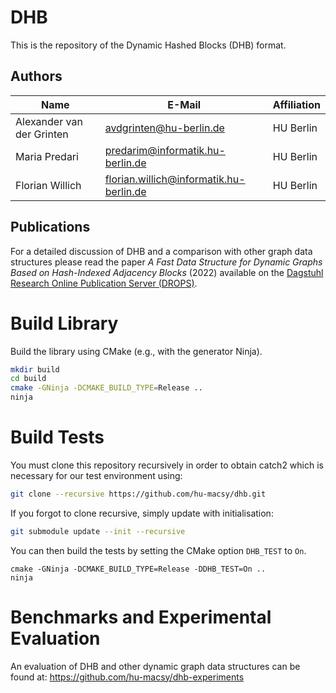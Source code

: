 # DHB

This is the repository of the Dynamic Hashed Blocks (DHB) format.

## Authors

| Name                      | E-Mail                                  | Affiliation |
|---------------------------|-----------------------------------------|-------------|
| Alexander van der Grinten | avdgrinten@hu-berlin.de                 | HU Berlin   |
| Maria Predari             | predarim@informatik.hu-berlin.de        | HU Berlin   |
| Florian Willich           | florian.willich@informatik.hu-berlin.de | HU Berlin   |

## Publications

For a detailed discussion of DHB and a comparison with other graph data structures
please read the paper _A Fast Data Structure for Dynamic Graphs Based on 
Hash-Indexed Adjacency Blocks_ (2022) available on the [Dagstuhl Research Online 
Publication Server (DROPS)](https://drops.dagstuhl.de/opus/volltexte/2022/16545/).

# Build Library

Build the library using CMake (e.g., with the generator Ninja).

```bash
mkdir build
cd build
cmake -GNinja -DCMAKE_BUILD_TYPE=Release ..
ninja
```

# Build Tests

You must clone this repository recursively in order to obtain catch2 which is
necessary for our test environment using:

```bash
git clone --recursive https://github.com/hu-macsy/dhb.git
```

If you forgot to clone recursive, simply update with initialisation:

```bash
git submodule update --init --recursive
```

You can then build the tests by setting the CMake option `DHB_TEST` to `On`.

```
cmake -GNinja -DCMAKE_BUILD_TYPE=Release -DDHB_TEST=On ..
ninja
```

# Benchmarks and Experimental Evaluation

An evaluation of DHB and other dynamic graph data structures can be found at: https://github.com/hu-macsy/dhb-experiments
